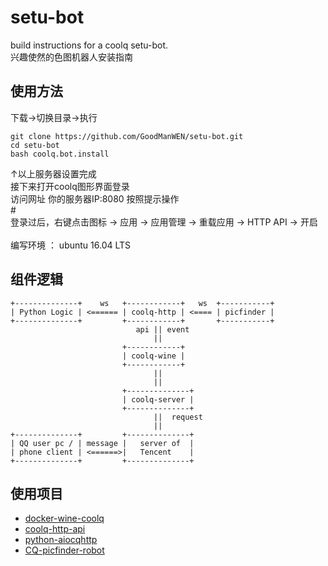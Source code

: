 # setu-bot
build instructions for a coolq setu-bot. <br>
兴趣使然的色图机器人安装指南

## 使用方法
下载->切换目录->执行
```
git clone https://github.com/GoodManWEN/setu-bot.git
cd setu-bot
bash coolq.bot.install
```
↑以上服务器设置完成 <br>
接下来打开coolq图形界面登录 <br>
访问网址 你的服务器IP:8080 按照提示操作 <br>
\# <br>
登录过后，右键点击图标 -> 应用 -> 应用管理 -> 重载应用 -> HTTP API -> 开启 <br>
<br>
编写环境 ： ubuntu 16.04 LTS

## 组件逻辑
```
+--------------+    ws   +------------+   ws  +-----------+
| Python Logic | <====== | coolq-http | <==== | picfinder | 
+--------------+         +------------+       +-----------+
                            api || event
                                ||
                         +------------+ 
                         | coolq-wine | 
                         +------------+
                                || 
                                ||
                         +--------------+
                         | coolq-server |
                         +--------------+    
                                ||  request
                                ||
+--------------+         +--------------+
| QQ user pc / | message |   server of  |
| phone client | <======>|   Tencent    |
+--------------+         +--------------+
```

## 使用项目
- [docker-wine-coolq](https://github.com/CoolQ/docker-wine-coolq)
- [coolq-http-api](https://github.com/richardchien/coolq-http-api)
- [python-aiocqhttp](https://github.com/richardchien/python-aiocqhttp)
- [CQ-picfinder-robot](https://github.com/Tsuk1ko/CQ-picfinder-robot)
